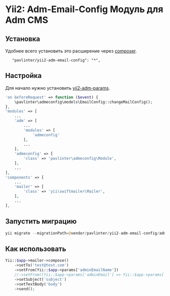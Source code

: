 Yii2: Adm-Email-Config Модуль для Adm CMS
===================

Установка
-------------------
Удобнее всего установить это расширение через [composer](http://getcomposer.org/download/).

```
   "pavlinter/yii2-adm-email-config": "*",
```

Настройка
-------------------
Для начало нужно установить [yii2-adm-params](https://github.com/pavlinter/yii2-adm-params).

```php
'on beforeRequest' => function ($event) {
    \pavlinter\admeconfig\models\EmailConfig::changeMailConfig();
},
'modules' => [
    ...
    'adm' => [
        ...
        'modules' => [
            'admeconfig'
        ],
        ...
    ],
    'admeconfig' => [
        'class' => 'pavlinter\admeconfig\Module',
    ],
    ...
],
'components' => [
    ...
    'mailer' => [
        'class' => 'yii\swiftmailer\Mailer',
    ],
    ...
],
```

Запустить миграцию
-------------------
```php
yii migrate --migrationPath=@vendor/pavlinter/yii2-adm-email-config/admeconfig/migrations
```

Как использовать
-------------------
```php
Yii::$app->mailer->compose()
    ->setTo('test@test.com')
    ->setFrom(Yii::$app->params['adminEmailName'])
    //->setFrom([Yii::$app->params['adminEmail'] => Yii::$app->params['adminName']])
    ->setSubject('subject')
    ->setTextBody('body')
    ->send();
```